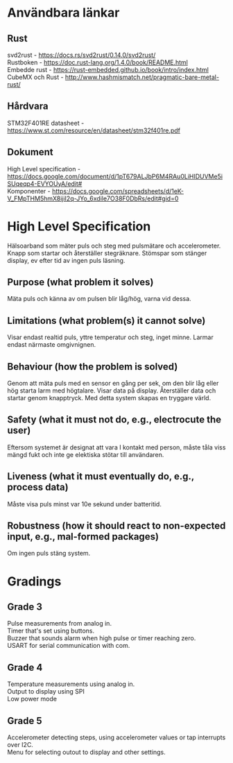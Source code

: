 # Användbara länkar

## Rust
svd2rust - https://docs.rs/svd2rust/0.14.0/svd2rust/  \
Rustboken - https://doc.rust-lang.org/1.4.0/book/README.html  \
Embedde rust - https://rust-embedded.github.io/book/intro/index.html  \
CubeMX och Rust - http://www.hashmismatch.net/pragmatic-bare-metal-rust/

## Hårdvara
STM32F401RE datasheet - https://www.st.com/resource/en/datasheet/stm32f401re.pdf

## Dokument
High Level specification - https://docs.google.com/document/d/1pT679ALJbP6M4RAu0LiHIDUVMe5iSUqeqp4-EVYOUyA/edit# \
Komponenter - https://docs.google.com/spreadsheets/d/1eK-V_FMpTHM5hmX8ijiI2q-JYo_6xdile7O38F0DbRs/edit#gid=0

# High Level Specification
Hälsoarband som mäter puls och steg med pulsmätare och accelerometer.
Knapp som startar och återställer stegräknare. Stömspar som stänger display, ev efter tid av ingen puls läsning.
## Purpose (what problem it solves)
Mäta puls och känna av om pulsen blir låg/hög, varna vid dessa.
## Limitations (what problem(s) it cannot solve)
Visar endast realtid puls, yttre temperatur och steg, inget minne. Larmar endast närmaste omgivnignen. 
## Behaviour (how the problem is solved)
Genom att mäta puls med en sensor en gång per sek, om den blir låg eller hög starta larm med högtalare. Visar data på display. Återställer data och startar genom knapptryck. Med detta system skapas en tryggare värld.

## Safety (what it must not do, e.g., electrocute the user)
Eftersom systemet är designat att vara I kontakt med person, måste tåla viss mängd fukt och inte ge elektiska stötar till användaren.
## Liveness (what it must eventually do, e.g., process data) 
Måste visa puls minst var 10e sekund under batteritid. 
## Robustness (how it should react to non-expected input, e.g., mal-formed packages)
Om ingen puls stäng system. 

# Gradings
## Grade 3
Pulse measurements from analog in. \
Timer that's set using buttons. \
Buzzer that sounds alarm when high pulse or timer reaching zero. \
USART for serial communication with com.
## Grade 4
Temperature measurements using analog in. \
Output to display using SPI \
Low power mode
## Grade 5
Accelerometer detecting steps, using accelerometer values or tap interrupts over I2C. \
Menu for selecting outout to display and other settings.
